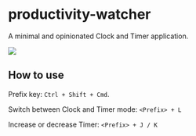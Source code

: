 # productivity-watcher

A minimal and opinionated Clock and Timer application.

![](https://i.imgur.com/Mh58u3u.png)

## How to use

Prefix key: `Ctrl + Shift + Cmd`.

Switch between Clock and Timer mode: `<Prefix> + L`

Increase or decrease Timer: `<Prefix> + J / K`
